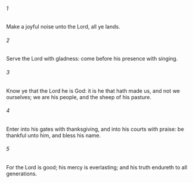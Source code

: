 ###### 1
Make a joyful noise unto the Lord, all ye lands.

###### 2
Serve the Lord with gladness: come before his presence with singing.

###### 3
Know ye that the Lord he is God: it is he that hath made us, and not we ourselves; we are his people, and the sheep of his pasture.

###### 4
Enter into his gates with thanksgiving, and into his courts with praise: be thankful unto him, and bless his name.

###### 5
For the Lord is good; his mercy is everlasting; and his truth endureth to all generations.


